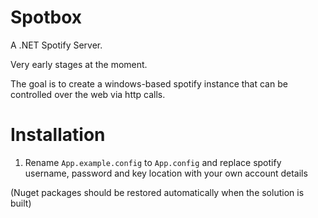 Spotbox
=======

A .NET Spotify Server.

Very early stages at the moment.

The goal is to create a windows-based spotify instance that can be controlled over the web via http calls.


# Installation

1) Rename `App.example.config` to `App.config` and replace spotify username, password and key location with your own account details

(Nuget packages should be restored automatically when the solution is built)
